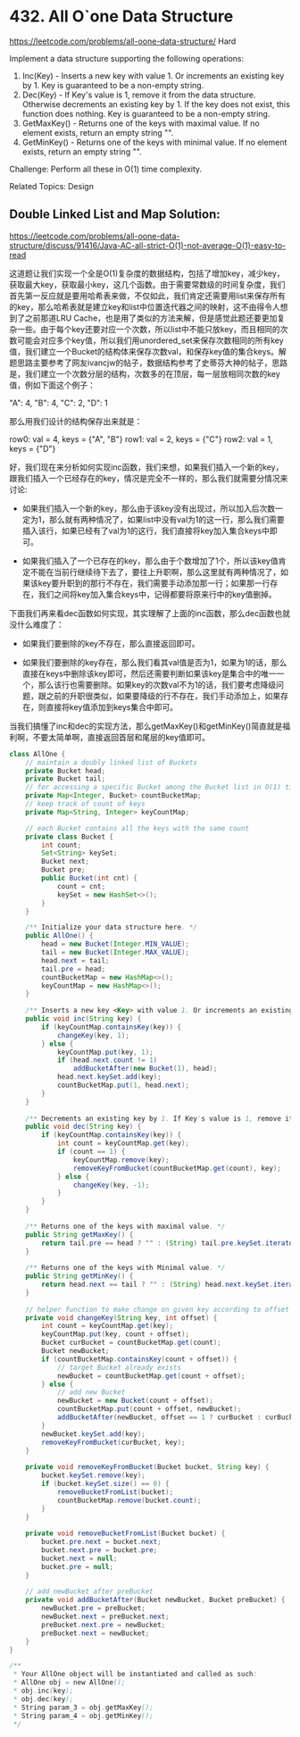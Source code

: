 # 432. All O`one Data Structure
<https://leetcode.com/problems/all-oone-data-structure/>
Hard

Implement a data structure supporting the following operations:

1. Inc(Key) - Inserts a new key with value 1. Or increments an existing key by 1. Key is guaranteed to be a non-empty string.
2. Dec(Key) - If Key's value is 1, remove it from the data structure. Otherwise decrements an existing key by 1. If the key does not exist, this function does nothing. Key is guaranteed to be a non-empty string.
3. GetMaxKey() - Returns one of the keys with maximal value. If no element exists, return an empty string "".
4. GetMinKey() - Returns one of the keys with minimal value. If no element exists, return an empty string "".

Challenge: Perform all these in O(1) time complexity.

Related Topics: Design


## Double Linked List and Map Solution: 

<https://leetcode.com/problems/all-oone-data-structure/discuss/91416/Java-AC-all-strict-O(1)-not-average-O(1)-easy-to-read>

这道题让我们实现一个全是O(1)复杂度的数据结构，包括了增加key，减少key，获取最大key，获取最小key，这几个函数。由于需要常数级的时间复杂度，我们首先第一反应就是要用哈希表来做，不仅如此，我们肯定还需要用list来保存所有的key，那么哈希表就是建立key和list中位置迭代器之间的映射，这不由得令人想到了之前那道LRU Cache，也是用了类似的方法来解，但是感觉此题还要更加复杂一些。由于每个key还要对应一个次数，所以list中不能只放key，而且相同的次数可能会对应多个key值，所以我们用unordered_set来保存次数相同的所有key值，我们建立一个Bucket的结构体来保存次数val，和保存key值的集合keys。解题思路主要参考了网友ivancjw的帖子，数据结构参考了史蒂芬大神的帖子，思路是，我们建立一个次数分层的结构，次数多的在顶层，每一层放相同次数的key值，例如下面这个例子：

"A": 4, "B": 4, "C": 2, "D": 1

那么用我们设计的结构保存出来就是：

row0: val = 4, keys = {"A", "B"}
row1: val = 2, keys = {"C"}
row2: val = 1, keys = {"D"}

好，我们现在来分析如何实现inc函数，我们来想，如果我们插入一个新的key，跟我们插入一个已经存在的key，情况是完全不一样的，那么我们就需要分情况来讨论:

- 如果我们插入一个新的key，那么由于该key没有出现过，所以加入后次数一定为1，那么就有两种情况了，如果list中没有val为1的这一行，那么我们需要插入该行，如果已经有了val为1的这行，我们直接将key加入集合keys中即可。

- 如果我们插入了一个已存在的key，那么由于个数增加了1个，所以该key值肯定不能在当前行继续待下去了，要往上升职啊，那么这里就有两种情况了，如果该key要升职到的那行不存在，我们需要手动添加那一行；如果那一行存在，我们之间将key加入集合keys中，记得都要将原来行中的key值删掉。

下面我们再来看dec函数如何实现，其实理解了上面的inc函数，那么dec函数也就没什么难度了：

- 如果我们要删除的key不存在，那么直接返回即可。

- 如果我们要删除的key存在，那么我们看其val值是否为1，如果为1的话，那么直接在keys中删除该key即可，然后还需要判断如果该key是集合中的唯一一个，那么该行也需要删除。如果key的次数val不为1的话，我们要考虑降级问题，跟之前的升职很类似，如果要降级的行不存在，我们手动添加上，如果存在，则直接将key值添加到keys集合中即可。

当我们搞懂了inc和dec的实现方法，那么getMaxKey()和getMinKey()简直就是福利啊，不要太简单啊，直接返回首层和尾层的key值即可。

```java
class AllOne {
    // maintain a doubly linked list of Buckets
    private Bucket head;
    private Bucket tail;
    // for accessing a specific Bucket among the Bucket list in O(1) time
    private Map<Integer, Bucket> countBucketMap;
    // keep track of count of keys
    private Map<String, Integer> keyCountMap;

    // each Bucket contains all the keys with the same count
    private class Bucket {
        int count;
        Set<String> keySet;
        Bucket next;
        Bucket pre;
        public Bucket(int cnt) {
            count = cnt;
            keySet = new HashSet<>();
        }
    }

    /** Initialize your data structure here. */
    public AllOne() {
        head = new Bucket(Integer.MIN_VALUE);
        tail = new Bucket(Integer.MAX_VALUE);
        head.next = tail;
        tail.pre = head;
        countBucketMap = new HashMap<>();
        keyCountMap = new HashMap<>();
    }
    
    /** Inserts a new key <Key> with value 1. Or increments an existing key by 1. */
    public void inc(String key) {
        if (keyCountMap.containsKey(key)) {
            changeKey(key, 1);
        } else {
            keyCountMap.put(key, 1);
            if (head.next.count != 1) 
                addBucketAfter(new Bucket(1), head);
            head.next.keySet.add(key);
            countBucketMap.put(1, head.next);
        }
    }
    
    /** Decrements an existing key by 1. If Key's value is 1, remove it from the data structure. */
    public void dec(String key) {
        if (keyCountMap.containsKey(key)) {
            int count = keyCountMap.get(key);
            if (count == 1) {
                keyCountMap.remove(key);
                removeKeyFromBucket(countBucketMap.get(count), key);
            } else {
                changeKey(key, -1);
            }
        }
    }
    
    /** Returns one of the keys with maximal value. */
    public String getMaxKey() {
        return tail.pre == head ? "" : (String) tail.pre.keySet.iterator().next();
    }
    
    /** Returns one of the keys with Minimal value. */
    public String getMinKey() {
        return head.next == tail ? "" : (String) head.next.keySet.iterator().next();        
    }
    
    // helper function to make change on given key according to offset
    private void changeKey(String key, int offset) {
        int count = keyCountMap.get(key);
        keyCountMap.put(key, count + offset);
        Bucket curBucket = countBucketMap.get(count);
        Bucket newBucket;
        if (countBucketMap.containsKey(count + offset)) {
            // target Bucket already exists
            newBucket = countBucketMap.get(count + offset);
        } else {
            // add new Bucket
            newBucket = new Bucket(count + offset);
            countBucketMap.put(count + offset, newBucket);
            addBucketAfter(newBucket, offset == 1 ? curBucket : curBucket.pre);
        }
        newBucket.keySet.add(key);
        removeKeyFromBucket(curBucket, key);
    }
    
    private void removeKeyFromBucket(Bucket bucket, String key) {
        bucket.keySet.remove(key);
        if (bucket.keySet.size() == 0) {
            removeBucketFromList(bucket);
            countBucketMap.remove(bucket.count);
        }
    }
    
    private void removeBucketFromList(Bucket bucket) {
        bucket.pre.next = bucket.next;
        bucket.next.pre = bucket.pre;
        bucket.next = null;
        bucket.pre = null;
    }
    
    // add newBucket after preBucket
    private void addBucketAfter(Bucket newBucket, Bucket preBucket) {
        newBucket.pre = preBucket;
        newBucket.next = preBucket.next;
        preBucket.next.pre = newBucket;
        preBucket.next = newBucket;
    }
}

/**
 * Your AllOne object will be instantiated and called as such:
 * AllOne obj = new AllOne();
 * obj.inc(key);
 * obj.dec(key);
 * String param_3 = obj.getMaxKey();
 * String param_4 = obj.getMinKey();
 */
```